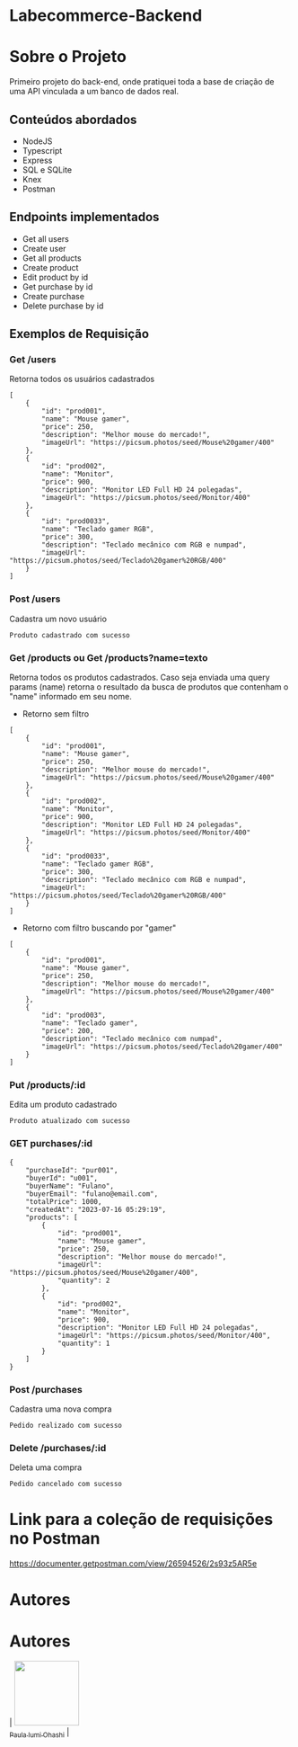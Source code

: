 # Labecommerce-Backend

# Sobre o Projeto

Primeiro projeto do back-end, onde pratiquei toda a base de criação de uma API vinculada a um banco de dados real.

## Conteúdos abordados

- NodeJS
- Typescript
- Express
- SQL e SQLite
- Knex
- Postman

## Endpoints implementados
- Get all users
- Create user
- Get all products
- Create product
- Edit product by id
- Get purchase by id
- Create purchase
- Delete purchase by id

## Exemplos de Requisição
### Get /users
Retorna todos os usuários cadastrados
```
[
    {
        "id": "prod001",
        "name": "Mouse gamer",
        "price": 250,
        "description": "Melhor mouse do mercado!",
        "imageUrl": "https://picsum.photos/seed/Mouse%20gamer/400"
    },
    {
        "id": "prod002",
        "name": "Monitor",
        "price": 900,
        "description": "Monitor LED Full HD 24 polegadas",
        "imageUrl": "https://picsum.photos/seed/Monitor/400"
    },
    {
        "id": "prod0033",
        "name": "Teclado gamer RGB",
        "price": 300,
        "description": "Teclado mecânico com RGB e numpad",
        "imageUrl": "https://picsum.photos/seed/Teclado%20gamer%20RGB/400"
    }
]
```

### Post /users
Cadastra um novo usuário
```
Produto cadastrado com sucesso
```

### Get /products ou Get /products?name=texto
Retorna todos os produtos cadastrados. Caso seja enviada uma query params (name) retorna o resultado da busca de produtos que contenham o "name" informado em seu nome.
* Retorno sem filtro
```
[
    {
        "id": "prod001",
        "name": "Mouse gamer",
        "price": 250,
        "description": "Melhor mouse do mercado!",
        "imageUrl": "https://picsum.photos/seed/Mouse%20gamer/400"
    },
    {
        "id": "prod002",
        "name": "Monitor",
        "price": 900,
        "description": "Monitor LED Full HD 24 polegadas",
        "imageUrl": "https://picsum.photos/seed/Monitor/400"
    },
    {
        "id": "prod0033",
        "name": "Teclado gamer RGB",
        "price": 300,
        "description": "Teclado mecânico com RGB e numpad",
        "imageUrl": "https://picsum.photos/seed/Teclado%20gamer%20RGB/400"
    }
]
```
* Retorno com filtro buscando por "gamer"
```
[
    {
        "id": "prod001",
        "name": "Mouse gamer",
        "price": 250,
        "description": "Melhor mouse do mercado!",
        "imageUrl": "https://picsum.photos/seed/Mouse%20gamer/400"
    },
    {
        "id": "prod003",
        "name": "Teclado gamer",
        "price": 200,
        "description": "Teclado mecânico com numpad",
        "imageUrl": "https://picsum.photos/seed/Teclado%20gamer/400"
    }
]
```

### Put /products/:id
Edita um produto cadastrado
```
Produto atualizado com sucesso
```

### GET purchases/:id
```
{
    "purchaseId": "pur001",
    "buyerId": "u001",
    "buyerName": "Fulano",
    "buyerEmail": "fulano@email.com",
    "totalPrice": 1000,
    "createdAt": "2023-07-16 05:29:19",
    "products": [
        {
            "id": "prod001",
            "name": "Mouse gamer",
            "price": 250,
            "description": "Melhor mouse do mercado!",
            "imageUrl": "https://picsum.photos/seed/Mouse%20gamer/400",
            "quantity": 2
        },
        {
            "id": "prod002",
            "name": "Monitor",
            "price": 900,
            "description": "Monitor LED Full HD 24 polegadas",
            "imageUrl": "https://picsum.photos/seed/Monitor/400",
            "quantity": 1
        }
    ]
}
```

### Post /purchases
Cadastra uma nova compra
```
Pedido realizado com sucesso
```

### Delete /purchases/:id
Deleta uma compra
```
Pedido cancelado com sucesso
```

# Link para a coleção de requisições no Postman
https://documenter.getpostman.com/view/26594526/2s93z5AR5e

# Autores
# Autores
| [<img src="https://github.com/PaulaOhashi/labecommerce-backend/assets/107084846/d9ecbcb0-07da-44e1-a511-60f604e9d1bb" width=115><br><sub>Paula Iumi Ohashi</sub>](https://github.com/PaulaOhashi) |


